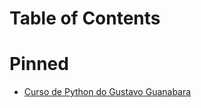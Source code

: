 # Table of Contents

# Pinned

- [Curso de Python do Gustavo Guanabara](https://github.com/divertimentos/Curso-Python-Gustavo-Guanabara)
